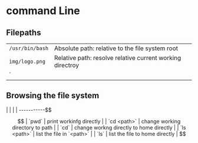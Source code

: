 # command Line

## Filepaths

|                 |                                                           |
| --------------- | --------------------------------------------------------- |
| `/usr/bin/bash` | Absolute path: relative to the file system root           |
| `ìmg/logo.png`  | Relative path: resolve relative current working directroy |
| `               |

## Browsing the file system

| | |
| -----------\$\$

$$
| `pwd`       | print workinfg directly                 |
| `cd <path>` | change working directory to path        |
| `cd`        | change workng directly to home directly |
| `ls <path>` | list the file in `<path>`               |
| `ls`        | list the file to home directly          |
$$
